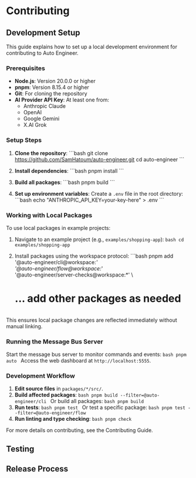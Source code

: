 # Contributing

## Development Setup

This guide explains how to set up a local development environment for contributing to Auto Engineer.

### Prerequisites

- **Node.js**: Version 20.0.0 or higher
- **pnpm**: Version 8.15.4 or higher
- **Git**: For cloning the repository
- **AI Provider API Key**: At least one from:
  - Anthropic Claude
  - OpenAI
  - Google Gemini
  - X.AI Grok

### Setup Steps

1. **Clone the repository**: \`\`\`bash git clone https://github.com/SamHatoum/auto-engineer.git cd auto-engineer \`\`\`

2. **Install dependencies**: \`\`\`bash pnpm install \`\`\`

3. **Build all packages**: \`\`\`bash pnpm build \`\`\`

4. **Set up environment variables**: Create a `.env` file in the root directory: \`\`\`bash echo "ANTHROPIC_API_KEY=your-key-here" &gt; .env \`\`\`

### Working with Local Packages

To use local packages in example projects:

1. Navigate to an example project (e.g., `examples/shopping-app`): `bash cd examples/shopping-app`

2. Install packages using the workspace protocol: ```bash pnpm add '@auto-engineer/cli@workspace:_' \
   '@auto-engineer/flow@workspace:_' \
   '@auto-engineer/server-checks@workspace:\*' \

   # ... add other packages as needed

   ```

   ```

This ensures local package changes are reflected immediately without manual linking.

### Running the Message Bus Server

Start the message bus server to monitor commands and events: `bash pnpm auto ` Access the web dashboard at `http://localhost:5555`.

### Development Workflow

1. **Edit source files** in `packages/*/src/`.
2. **Build affected packages**: `bash pnpm build --filter=@auto-engineer/cli ` Or build all packages: `bash pnpm build `
3. **Run tests**: `bash pnpm test ` Or test a specific package: `bash pnpm test --filter=@auto-engineer/flow `
4. **Run linting and type checking**: `bash pnpm check `

For more details on contributing, see the Contributing Guide.

## Testing

## Release Process
